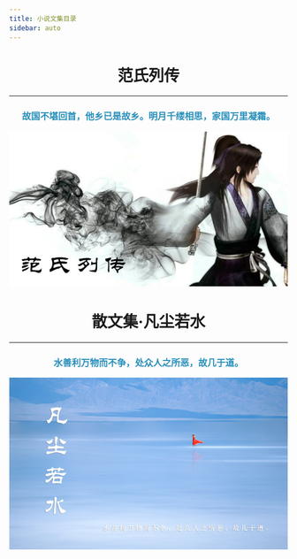 ```yaml
---
title: 小说文集目录
sidebar: auto
---
```


# <center>范氏列传</center>
***
<center>
<font color ="#268EBA">
<h3>故国不堪回首，他乡已是故乡。明月千缕相思，家国万里凝霜。</h3>
</font>
</center>

[![note](../.vuepress/public/fs.jpg)](范氏列传.md) 
<br>

# <center>散文集·凡尘若水</center>
***
<center>
<font color ="#268EBA">
<h3>水善利万物而不争，处众人之所恶，故几于道。</h3>
</font>
</center>

[![note](../.vuepress/public/fcrs.jpg)](凡尘若水.md) 
<br>

